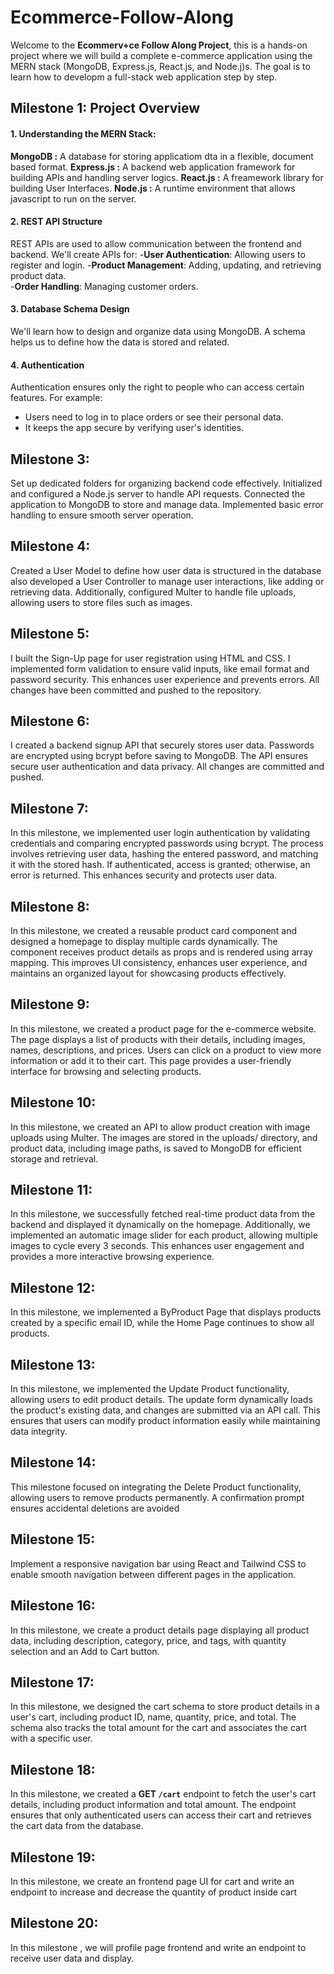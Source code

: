 
# Ecommerce-Follow-Along
Welcome to the **Ecommerv+ce Follow Along Project**, this is a hands-on project where we will build a complete e-commerce application using the MERN stack (MongoDB, Express.js, React.js, and Node.j)s. The goal is to learn how to developm a full-stack web application step by step.

## Milestone 1: Project Overview

#### 1. Understanding the MERN Stack:
**MongoDB :** A database for storing applicatiom dta in a flexible, document based format.
**Express.js :** A backend web application framework for building APIs and handling server logics.
**React.js :** A freamework library for building User Interfaces.
**Node.js :** A runtime environment that allows javascript to run on the server.

#### 2. REST API Structure
REST APIs are used to allow communication between the frontend and backend.
We'll create APIs for:
-**User Authentication**: Allowing users to register and login.
-**Product Management**: Adding, updating, and retrieving product data.  
-**Order Handling**: Managing customer orders.

#### 3. Database Schema Design
We'll learn how to design and organize data using MongoDB. A schema helps us to define how the data is stored and related.

#### 4. Authentication
Authentication ensures only the right to people who can access certain features. For example:
- Users need to log in to place orders or see their personal data.
- It keeps the app secure by verifying user's identities. 

## Milestone 3:

Set up dedicated folders for organizing backend code effectively. Initialized and configured a Node.js server to handle API requests. Connected the application to MongoDB to store and manage data. Implemented basic error handling to ensure smooth server operation.

## Milestone 4:

Created a User Model to define how user data is structured in the database also developed a User Controller to manage user interactions, like adding or retrieving data. Additionally, configured Multer to handle file uploads, allowing users to store files such as images.

## Milestone 5:

I built the Sign-Up page for user registration using HTML and CSS. I implemented form validation to ensure valid inputs, like email format and password security. This enhances user experience and prevents errors. All changes have been committed and pushed to the repository.

## Milestone 6:

I created a backend signup API that securely stores user data. Passwords are encrypted using bcrypt before saving to MongoDB. The API ensures secure user authentication and data privacy. All changes are committed and pushed.

## Milestone 7:

In this milestone, we implemented user login authentication by validating credentials and comparing encrypted passwords using bcrypt. The process involves retrieving user data, hashing the entered password, and matching it with the stored hash. If authenticated, access is granted; otherwise, an error is returned. This enhances security and protects user data. 

## Milestone 8:

In this milestone, we created a reusable product card component and designed a homepage to display multiple cards dynamically. The component receives product details as props and is rendered using array mapping. This improves UI consistency, enhances user experience, and maintains an organized layout for showcasing products effectively.

## Milestone 9:
In this milestone, we created a product page for the e-commerce website. The page displays a list of products with their details, including images, names, descriptions, and prices. Users can click on a product to view more information or add it to their cart. This page provides a user-friendly interface for browsing and selecting products.

## Milestone 10:
In this milestone, we created an API to allow product creation with image uploads using Multer. The images are stored in the uploads/ directory, and product data, including image paths, is saved to MongoDB for efficient storage and retrieval.

## Milestone 11:
In this milestone, we successfully fetched real-time product data from the backend and displayed it dynamically on the homepage. Additionally, we implemented an automatic image slider for each product, allowing multiple images to cycle every 3 seconds. This enhances user engagement and provides a more interactive browsing experience.

## Milestone 12:
In this milestone, we implemented a ByProduct Page that displays products created by a specific email ID, while the Home Page continues to show all products.

## Milestone 13: 
In this milestone, we implemented the Update Product functionality, allowing users to edit product details. The update form dynamically loads the product's existing data, and changes are submitted via an API call. This ensures that users can modify product information easily while maintaining data integrity.

## Milestone 14: 
This milestone focused on integrating the Delete Product functionality, allowing users to remove products permanently. A confirmation prompt ensures accidental deletions are avoided

## Milestone 15: 
Implement a responsive navigation bar using React and Tailwind CSS to enable smooth navigation between different pages in the application.

## Milestone 16: 
In this milestone, we create a product details page displaying all product data, including description, category, price, and tags, with quantity selection and an Add to Cart button. 

## Milestone 17:
In this milestone, we designed the cart schema to store product details in a user's cart, including product ID, name, quantity, price, and total. The schema also tracks the total amount for the cart and associates the cart with a specific user.

## Milestone 18: 
In this milestone, we created a **GET `/cart`** endpoint to fetch the user's cart details, including product information and total amount. The endpoint ensures that only authenticated users can access their cart and retrieves the cart data from the database.

## Milestone 19: 
In this milestone, we create an frontend page UI for cart and write an endpoint to increase and decrease the quantity of product inside cart

## Milestone 20: 
In this milestone , we will profile page frontend and write an endpoint to receive user data and display.